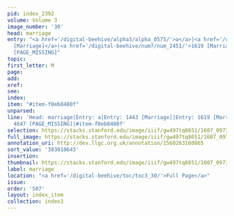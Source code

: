 ```yaml
---
pid: index_2392
volume: Volume 3
image_number: '30'
head: marriage
entry: "<a href='/digital-beehive/alpha3/alpha_0575/'>a</a>|<a href='/digital-beehive/num6/num_2107/'>1443
  [Marriage]</a>|<a href='/digital-beehive/num7/num_2451/'>1619 [Marriage]</a>|4647
  [PAGE_MISSING]"
topic:
first_letter: M
page:
add:
xref:
see:
index:
item: "#item-f0eb8480f"
unparsed:
line: 'Head: marriage|Entry: a|Entry: 1443 [Marriage]|Entry: 1619 [Marriage]|Entry:
  4647 [PAGE_MISSING]|#item-f0eb8480f'
selection: https://stacks.stanford.edu/image/iiif/gw497tq8651/1607_0973/409,643,724,119/full/0/default.jpg
full_image: https://stacks.stanford.edu/image/iiif/gw497tq8651/1607_0973/full/full/0/default.jpg
annotation_uri: http://dev.llgc.org.uk/annotation/1560263160865
sort_value: '303010643'
insertion:
thumbnail: https://stacks.stanford.edu/image/iiif/gw497tq8651/1607_0973/409,643,724,119/150,/0/default.jpg
label: marriage
location: "<a href='/digital-beehive/toc/toc3_30/'>Full Page</a>"
issue:
order: '507'
layout: index_item
collection: index3
---
```

